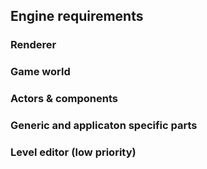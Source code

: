 ## Engine requirements

### Renderer

### Game world

### Actors & components

### Generic and applicaton specific parts

### Level editor (low priority)